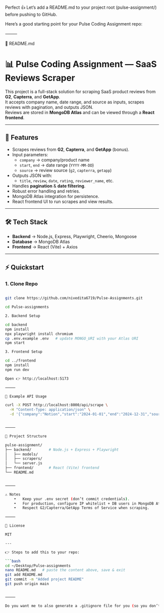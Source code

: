 Perfect 👍 Let’s add a README.md to your project root (pulse-assignment/) before pushing to GitHub.

Here’s a good starting point for your Pulse Coding Assignment repo:

⸻

📄 README.md

# 📊 Pulse Coding Assignment — SaaS Reviews Scraper

This project is a full-stack solution for scraping SaaS product reviews from **G2**, **Capterra**, and **GetApp**.  
It accepts company name, date range, and source as inputs, scrapes reviews with pagination, and outputs JSON.  
Reviews are stored in **MongoDB Atlas** and can be viewed through a **React frontend**.

---

## 🚀 Features
- Scrapes reviews from **G2**, **Capterra**, and **GetApp** (bonus).
- Input parameters:
  - `company` → company/product name
  - `start`, `end` → date range (`YYYY-MM-DD`)
  - `source` → review source (`g2`, `capterra`, `getapp`)
- Outputs JSON with:
  - `title`, `review`, `date`, `rating`, `reviewer_name`, etc.
- Handles **pagination** & **date filtering**.
- Robust error handling and retries.
- MongoDB Atlas integration for persistence.
- React frontend UI to run scrapes and view results.

---

## 🛠 Tech Stack
- **Backend** → Node.js, Express, Playwright, Cheerio, Mongoose
- **Database** → MongoDB Atlas
- **Frontend** → React (Vite) + Axios

---

## ⚡ Quickstart

### 1. Clone Repo
```bash

git clone https://github.com/nivedita6719/Pulse-Assignments.git

cd Pulse-assignments

2. Backend Setup

cd backend
npm install
npx playwright install chromium
cp .env.example .env   # update MONGO_URI with your Atlas URI
npm start

3. Frontend Setup

cd ../frontend
npm install
npm run dev

Open 👉 http://localhost:5173

⸻

📌 Example API Usage

curl -X POST http://localhost:8000/api/scrape \
  -H "Content-Type: application/json" \
  -d '{"company":"Notion","start":"2024-01-01","end":"2024-12-31","source":"g2"}'


⸻

📂 Project Structure

pulse-assignment/
├── backend/        # Node.js + Express + Playwright
│   ├── models/
│   ├── scrapers/
│   └── server.js
├── frontend/       # React (Vite) frontend
└── README.md


⸻

⚠️ Notes
	•	Keep your .env secret (don’t commit credentials).
	•	For production, configure IP whitelist + DB users in MongoDB Atlas.
	•	Respect G2/Capterra/GetApp Terms of Service when scraping.

⸻

📄 License

MIT

---

👉 Steps to add this to your repo:

```bash
cd ~/Desktop/Pulse-assignments
nano README.md   # paste the content above, save & exit
git add README.md
git commit -m "Added project README"
git push origin main


⸻

Do you want me to also generate a .gitignore file for you (so you don’t accidentally push node_modules and .env)?
